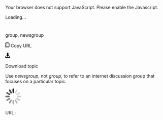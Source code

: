 Your browser does not support JavaScript. Please enable the Javascript.

Loading...

# 

group, newsgroup

![Copy URL](media/group-newsgroup/Copy.png)
Copy URL

![Download](media/group-newsgroup/Download.png)

Download topic

Use *newsgroup*, not *group,* to refer to an internet discussion group that focuses on a particular topic. 

![In progress](media/group-newsgroup/activity-large.gif)

URL :
